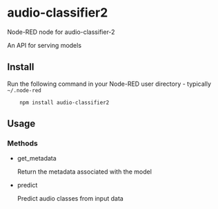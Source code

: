 audio-classifier2
=====================

Node-RED node for audio-classifier-2

An API for serving models

Install
-------

Run the following command in your Node-RED user directory - typically `~/.node-red`

        npm install audio-classifier2

Usage
-----

### Methods

- get_metadata

    Return the metadata associated with the model

- predict

    Predict audio classes from input data


